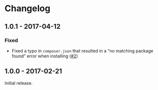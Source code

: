 # Changelog

## 1.0.1 - 2017-04-12

### Fixed
- Fixed a typo in `composer.json` that resulted in a “no matching package found” error when installing ([#2](https://github.com/craftcms/vue-asset/issues/2))

## 1.0.0 - 2017-02-21

Initial release.
